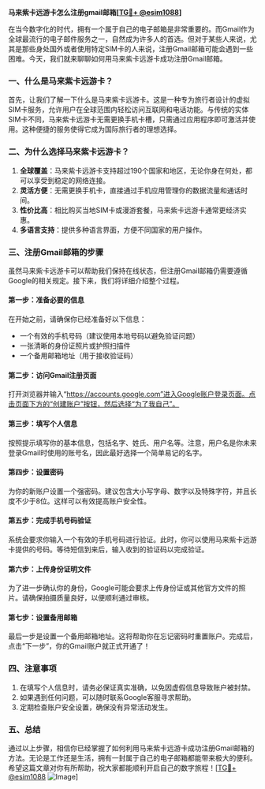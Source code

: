 **马来紫卡远游卡怎么注册gmail邮箱[[TG💪+ @esim1088](https://t.me/s/esim1088)]**

在当今数字化的时代，拥有一个属于自己的电子邮箱是非常重要的。而Gmail作为全球最流行的电子邮件服务之一，自然成为许多人的首选。但对于某些人来说，尤其是那些身处国外或者使用特定SIM卡的人来说，注册Gmail邮箱可能会遇到一些困难。今天，我们就来聊聊如何用马来紫卡远游卡成功注册Gmail邮箱。

### 一、什么是马来紫卡远游卡？

首先，让我们了解一下什么是马来紫卡远游卡。这是一种专为旅行者设计的虚拟SIM卡服务，允许用户在全球范围内轻松访问互联网和电话功能。与传统的实体SIM卡不同，马来紫卡远游卡无需更换手机卡槽，只需通过应用程序即可激活并使用。这种便捷的服务使得它成为国际旅行者的理想选择。

### 二、为什么选择马来紫卡远游卡？

1. **全球覆盖**：马来紫卡远游卡支持超过190个国家和地区，无论你身在何处，都可以享受到稳定的网络连接。
2. **灵活方便**：无需更换手机卡，直接通过手机应用管理你的数据流量和通话时间。
3. **性价比高**：相比购买当地SIM卡或漫游套餐，马来紫卡远游卡通常更经济实惠。
4. **多语言支持**：提供多种语言界面，方便不同国家的用户操作。

### 三、注册Gmail邮箱的步骤

虽然马来紫卡远游卡可以帮助我们保持在线状态，但注册Gmail邮箱仍需要遵循Google的相关规定。接下来，我们将详细介绍整个过程。

#### 第一步：准备必要的信息

在开始之前，请确保你已经准备好以下信息：
- 一个有效的手机号码（建议使用本地号码以避免验证问题）
- 一张清晰的身份证照片或护照扫描件
- 一个备用邮箱地址（用于接收验证码）

#### 第二步：访问Gmail注册页面

打开浏览器并输入“https://accounts.google.com”进入Google账户登录页面。点击页面下方的“创建账户”按钮，然后选择“为了我自己”。

#### 第三步：填写个人信息

按照提示填写你的基本信息，包括名字、姓氏、用户名等。注意，用户名是你未来登录Gmail时使用的账号名，因此最好选择一个简单易记的名字。

#### 第四步：设置密码

为你的新账户设置一个强密码。建议包含大小写字母、数字以及特殊字符，并且长度不少于8位。这样可以有效提高账户安全性。

#### 第五步：完成手机号码验证

系统会要求你输入一个有效的手机号码进行验证。此时，你可以使用马来紫卡远游卡提供的号码。等待短信到来后，输入收到的验证码以完成验证。

#### 第六步：上传身份证明文件

为了进一步确认你的身份，Google可能会要求上传身份证或其他官方文件的照片。请确保拍摄质量良好，以便顺利通过审核。

#### 第七步：设置备用邮箱

最后一步是设置一个备用邮箱地址。这将帮助你在忘记密码时重置账户。完成后，点击“下一步”，你的Gmail账户就正式开通了！

### 四、注意事项

1. 在填写个人信息时，请务必保证真实准确，以免因虚假信息导致账户被封禁。
2. 如果遇到任何问题，可以随时联系Google客服寻求帮助。
3. 定期检查账户安全设置，确保没有异常活动发生。

### 五、总结

通过以上步骤，相信你已经掌握了如何利用马来紫卡远游卡成功注册Gmail邮箱的方法。无论是工作还是生活，拥有一封属于自己的电子邮箱都能带来极大的便利。希望这篇文章对你有所帮助，祝大家都能顺利开启自己的数字旅程！[[TG💪+ @esim1088](https://t.me/s/esim1088) ![Image](https://i.postimg.cc/4NQfJmqS/Snipaste-2025-05-13-00-14-12.png)]